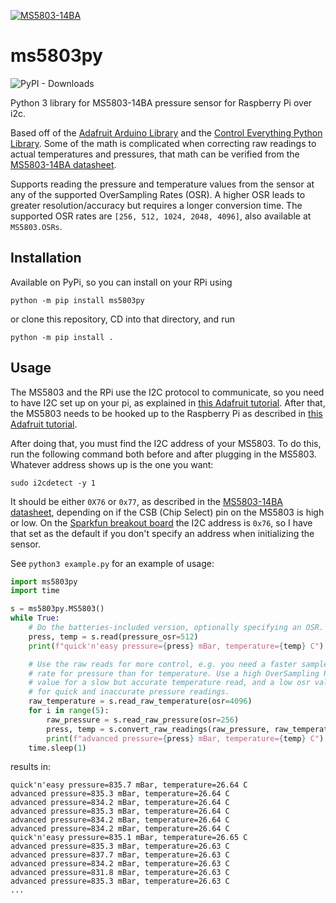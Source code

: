 [![MS5803-14BA](ms5803.jpg)](https://www.sparkfun.com/products/12909)

# ms5803py

![PyPI - Downloads](https://img.shields.io/pypi/dm/ms5803py)

Python 3 library for MS5803-14BA pressure sensor for Raspberry Pi over i2c.

Based off of the [Adafruit Arduino Library](https://github.com/sparkfun/MS5803-14BA_Breakout) and the [Control Everything Python Library](https://github.com/ControlEverythingCommunity/MS5803-14BA). Some of the math is complicated when correcting raw readings to actual temperatures and pressures, that math can be verified from the [MS5803-14BA datasheet](http://www.te.com/commerce/DocumentDelivery/DDEController?Action=showdoc&DocId=Data+Sheet%7FMS5803-14BA%7FB3%7Fpdf%7FEnglish%7FENG_DS_MS5803-14BA_B3.pdf%7FCAT-BLPS0013).

Supports reading the pressure and temperature values from the sensor at any of the supported OverSampling Rates (OSR). A higher OSR leads to greater resolution/accuracy but requires a longer conversion time. The supported OSR rates are `[256, 512, 1024, 2048, 4096]`, also available at `MS5803.OSRs`.

## Installation
Available on PyPi, so you can install on your RPi using
````
python -m pip install ms5803py
````
or clone this repository, CD into that directory, and run
```
python -m pip install .
```

## Usage
The MS5803 and the RPi use the I2C protocol to communicate, so you need to have I2C set up on your pi, as explained in [this Adafruit tutorial](https://learn.adafruit.com/adafruits-raspberry-pi-lesson-4-gpio-setup/configuring-i2c). After that, the MS5803 needs to be hooked up to the Raspberry Pi as described in [this Adafruit tutorial](https://learn.sparkfun.com/tutorials/ms5803-14ba-pressure-sensor-hookup-guide).

After doing that, you must find the I2C address of your MS5803. To do this, run the following command both before and after plugging in the MS5803. Whatever address shows up is the one you want:
```
sudo i2cdetect -y 1
````
It should be either `0X76` or `0x77`, as described in the [MS5803-14BA datasheet](http://www.te.com/commerce/DocumentDelivery/DDEController?Action=showdoc&DocId=Data+Sheet%7FMS5803-14BA%7FB3%7Fpdf%7FEnglish%7FENG_DS_MS5803-14BA_B3.pdf%7FCAT-BLPS0013), depending on if the CSB (Chip Select) pin on the MS5803 is high or low. On the [Sparkfun breakout board](https://www.sparkfun.com/products/12909) the I2C address is `0x76`, so I have that set as the default if you don't specify an address when initializing the sensor.

See `python3 example.py` for an example of usage:

```python
import ms5803py
import time

s = ms5803py.MS5803()
while True:
    # Do the batteries-included version, optionally specifying an OSR.
    press, temp = s.read(pressure_osr=512)
    print(f"quick'n'easy pressure={press} mBar, temperature={temp} C")

    # Use the raw reads for more control, e.g. you need a faster sample
    # rate for pressure than for temperature. Use a high OverSampling Rate (osr)
    # value for a slow but accurate temperature read, and a low osr value
    # for quick and inaccurate pressure readings.
    raw_temperature = s.read_raw_temperature(osr=4096)
    for i in range(5):
        raw_pressure = s.read_raw_pressure(osr=256)
        press, temp = s.convert_raw_readings(raw_pressure, raw_temperature)
        print(f"advanced pressure={press} mBar, temperature={temp} C")
    time.sleep(1)
```

results in:

```
quick'n'easy pressure=835.7 mBar, temperature=26.64 C
advanced pressure=835.3 mBar, temperature=26.64 C
advanced pressure=834.2 mBar, temperature=26.64 C
advanced pressure=835.3 mBar, temperature=26.64 C
advanced pressure=834.2 mBar, temperature=26.64 C
advanced pressure=834.2 mBar, temperature=26.64 C
quick'n'easy pressure=835.1 mBar, temperature=26.65 C
advanced pressure=835.3 mBar, temperature=26.63 C
advanced pressure=837.7 mBar, temperature=26.63 C
advanced pressure=834.2 mBar, temperature=26.63 C
advanced pressure=831.8 mBar, temperature=26.63 C
advanced pressure=835.3 mBar, temperature=26.63 C
...
```
